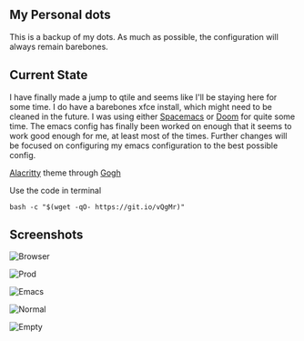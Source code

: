 ## My Personal dots

This is a backup of my dots. As much as possible, the configuration will always remain barebones.

## Current State

I have finally made a jump to qtile and seems like I'll be staying here for some time.
I do have a barebones xfce install, which might need to be cleaned in the future.
I was using either [Spacemacs](https://www.spacemacs.org) or
[Doom](https://github.com/hlissner/doom-emacs) for quite some time.
The emacs config has finally been worked on enough that it
seems to work good enough for me, at least most of the times.
Further
changes will be focused on configuring my emacs configuration to the best
possible config.


[Alacritty](https://github.com/alacritty/alacritty) theme through
[Gogh](https://github.com/Mayccoll/Gogh)

Use the code in terminal

`bash -c "$(wget -qO- https://git.io/vQgMr)"`

## Screenshots

![Browser](https://i.imgur.com/JVL9alD.png "Vivaldi")

![Prod](https://i.imgur.com/TO4sRVY.png "Zathura (scripts/books) + emacs (notes)")

![Emacs](https://i.imgur.com/pTsaUfK.png "Emacs Dashboard")

![Normal](https://i.imgur.com/xM26pwh.png "~~Copying~~ Programming")

![Empty](https://i.imgur.com/OSFwbS1.png "Empty Screen")
